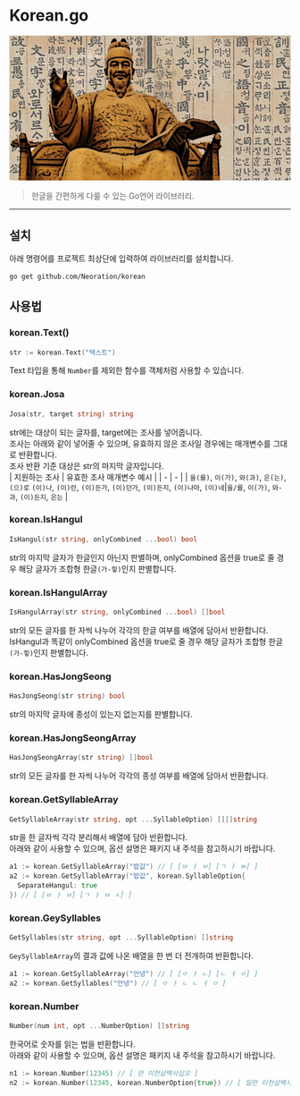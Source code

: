 # Korean.go
![KING-Sejong](/image/sejong.jpg)  
> 한글을 간편하게 다룰 수 있는 Go언어 라이브러리.
---
## 설치
아래 명령어를 프로젝트 최상단에 입력하여 라이브러리를 설치합니다.
```bash
go get github.com/Neoration/korean
```
## 사용법
### korean.Text()
```go
str := korean.Text("텍스트")
```
Text 타입을 통해 `Number`를 제외한 함수를 객체처럼 사용할 수 있습니다.  
### korean.Josa
```go
Josa(str, target string) string
```
str에는 대상이 되는 글자를, target에는 조사를 넣어줍니다.  
조사는 아래와 같이 넣어줄 수 있으며, 유효하지 않은 조사일 경우에는 매개변수를 그대로 반환합니다.  
조사 반환 기준 대상은 str의 마지막 글자입니다.  
| 지원하는 조사 | 유효한 조사 매개변수 예시 |
| - | - |
| `을(를)`, `이(가)`, `와(과)`, `은(는)`, `(으)로` `(이)나`, `(이)란`, `(이)든가`, `(이)던가`, `(이)든지`, `(이)나마`, `(이)네`|`을/를`, `이(가)`, `와-과`, `(이)든지`, `은는` |

### korean.IsHangul
```go
IsHangul(str string, onlyCombined ...bool) bool
```
str의 마지막 글자가 한글인지 아닌지 판별하며, onlyCombined 옵션을 true로 줄 경우 해당 글자가 조합형 한글`(가-힣)`인지 판별합니다.  

### korean.IsHangulArray
```go
IsHangulArray(str string, onlyCombined ...bool) []bool
```
str의 모든 글자를 한 자씩 나누어 각각의 한글 여부를 배열에 담아서 반환합니다.  
IsHangul과 똑같이 onlyCombined 옵션을 true로 줄 경우 해당 글자가 조합형 한글`(가-힣)`인지 판별합니다.  

### korean.HasJongSeong
```go
HasJongSeong(str string) bool
```
str의 마지막 글자에 종성이 있는지 없는지를 판별합니다.  

### korean.HasJongSeongArray
```go
HasJongSeongArray(str string) []bool
```
str의 모든 글자를 한 자씩 나누어 각각의 종성 여부를 배열에 담아서 반환합니다.  

### korean.GetSyllableArray
```go
GetSyllableArray(str string, opt ...SyllableOption) [][]string
```
str을 한 글자씩 각각 분리해서 배열에 담아 반환합니다.  
아래와 같이 사용할 수 있으며, 옵션 설명은 패키지 내 주석을 참고하시기 바랍니다.  
```go
a1 := korean.GetSyllableArray("밥값") // [ [ㅂ ㅏ ㅂ] [ㄱ ㅏ ㅄ] ]
a2 := korean.GetSyllableArray("밥값", korean.SyllableOption{
  SeparateHangul: true
}) // [ [ㅂ ㅏ ㅂ] [ㄱ ㅏ ㅂ ㅅ] ]
```

### korean.GeySyllables
```go
GetSyllables(str string, opt ...SyllableOption) []string
```
`GeySyllableArray`의 결과 값에 나온 배열을 한 번 더 전개하여 반환합니다.
```go
a1 := korean.GetSyllableArray("안녕") // [ [ㅇ ㅏ ㄴ] [ㄴ ㅕ ㅇ] ]
a2 := korean.GetSyllables("안녕") // [ ㅇ ㅏ ㄴ ㄴ ㅕ ㅇ ]
```

### korean.Number
```go
Number(num int, opt ...NumberOption) []string
```
한국어로 숫자를 읽는 법을 반환합니다.  
아래와 같이 사용할 수 있으며, 옵션 설명은 패키지 내 주석을 참고하시기 바랍니다.
```go
n1 := korean.Number(12345) // [ 만 이천삼백사십오 ]
n2 := korean.Number(12345, korean.NumberOption{true}) // [ 일만 이천삼백사십오 ]
```